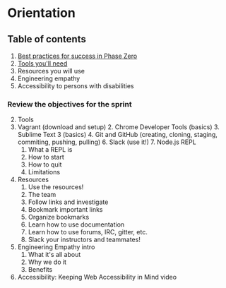 # Orientation

## Table of contents

1. [Best practices for success in Phase Zero](/1-best-practices/)
2. [Tools you'll need](/2-tools/)
3. Resources you will use
4. Engineering empathy
5. Accessibility to persons with disabilities



### Review the objectives for the sprint

2. Tools
  1. Vagrant (download and setup)
	2. Chrome Developer Tools (basics)
	3. Sublime Text 3 (basics)
	4. Git and GitHub (creating, cloning, staging, commiting, pushing, pulling)
	6. Slack (use it!)
	7. Node.js REPL
		1. What a REPL is
		2. How to start
		3. How to quit
		4. Limitations
3. Resources
	1. Use the resources!
	2. The team
	3. Follow links and investigate
	4. Bookmark important links
	5. Organize bookmarks
	6. Learn how to use documentation
	7. Learn how to use forums, IRC, gitter, etc.
	8. Slack your instructors and teammates!
4. Engineering Empathy intro
	1. What it's all about
	2. Why we do it
	3. Benefits
5. Accessibility: Keeping Web Accessibility in Mind video
